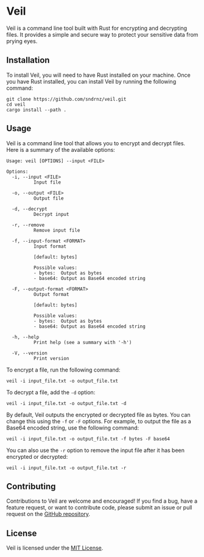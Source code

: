 # Veil

Veil is a command line tool built with Rust for encrypting and decrypting files. It provides a simple and secure way to protect your sensitive data from prying eyes.

## Installation

To install Veil, you will need to have Rust installed on your machine. Once you have Rust installed, you can install Veil by running the following command:

```shell
git clone https://github.com/sndrnz/veil.git
cd veil
cargo install --path .
```

## Usage

Veil is a command line tool that allows you to encrypt and decrypt files. Here is a summary of the available options:

```shell
Usage: veil [OPTIONS] --input <FILE>

Options:
  -i, --input <FILE>
          Input file

  -o, --output <FILE>
          Output file

  -d, --decrypt
          Decrypt input

  -r, --remove
          Remove input file

  -f, --input-format <FORMAT>
          Input format

          [default: bytes]

          Possible values:
          - bytes:  Output as bytes
          - base64: Output as Base64 encoded string

  -F, --output-format <FORMAT>
          Output format

          [default: bytes]

          Possible values:
          - bytes:  Output as bytes
          - base64: Output as Base64 encoded string

  -h, --help
          Print help (see a summary with '-h')

  -V, --version
          Print version
```

To encrypt a file, run the following command:

```
veil -i input_file.txt -o output_file.txt
```

To decrypt a file, add the `-d` option:

```
veil -i input_file.txt -o output_file.txt -d
```

By default, Veil outputs the encrypted or decrypted file as bytes. You can change this using the `-f` or `-F` options. For example, to output the file as a Base64 encoded string, use the following command:

```
veil -i input_file.txt -o output_file.txt -f bytes -F base64
```

You can also use the `-r` option to remove the input file after it has been encrypted or decrypted:

```
veil -i input_file.txt -o output_file.txt -r
```

## Contributing

Contributions to Veil are welcome and encouraged! If you find a bug, have a feature request, or want to contribute code, please submit an issue or pull request on the [GitHub repository](https://github.com/sndrnz/veil).

## License

Veil is licensed under the [MIT License](https://github.com/your_username/veil/blob/main/LICENSE).
